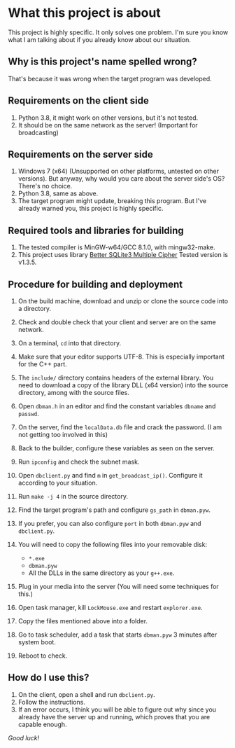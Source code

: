 # What this project is about

This project is highly specific. It only solves one problem.
I'm sure you know what I am talking about if you already know about our situation.

## Why is this project's name spelled wrong?

That's because it was wrong when the target program was developed.

## Requirements on the client side

1. Python 3.8, it might work on other versions, but it's not tested.
2. It should be on the same network as the server! (Important for broadcasting)

## Requirements on the server side

1. Windows 7 (x64) (Unsupported on other platforms, untested on other versions).
   But anyway, why would you care about the server side's OS? There's no choice.
2. Python 3.8, same as above.
3. The target program might update, breaking this program. But I've already warned
   you, this project is highly specific.

## Required tools and libraries for building

1. The tested compiler is MinGW-w64/GCC 8.1.0, with mingw32-make.
2. This project uses library [Better SQLite3 Multiple Cipher](https://github.com/utelle/SQLite3MultipleCiphers)
   Tested version is v1.3.5.

## Procedure for building and deployment

1. On the build machine, download and unzip or clone the source code into a directory.
2. Check and double check that your client and server are on the same network.
3. On a terminal, `cd` into that directory.
4. Make sure that your editor supports UTF-8. This is especially important for the C++ part.
5. The `include/` directory contains headers of the external library. You need to download a copy of the library
   DLL (x64 version) into the source directory, among with the source files.
6. Open `dbman.h` in an editor and find the constant variables `dbname` and `passwd`.
7. On the server, find the `localData.db` file and crack the password. (I am not getting too involved in this)
8. Back to the builder, configure these variables as seen on the server.
9. Run `ipconfig` and check the subnet mask.
10. Open `dbclient.py` and find `m` in `get_broadcast_ip()`. Configure it according to your situation.
11. Run `make -j 4` in the source directory.
12. Find the target program's path and configure `gs_path` in `dbman.pyw`.
13. If you prefer, you can also configure `port` in both `dbman.pyw` and `dbclient.py`.
14. You will need to copy the following files into your removable disk:

    * `*.exe`
    * `dbman.pyw`
    * All the DLLs in the same directory as your `g++.exe`.

15. Plug in your media into the server (You will need some techniques for this.)
16. Open task manager, kill `LockMouse.exe` and restart `explorer.exe`.
17. Copy the files mentioned above into a folder.
18. Go to task scheduler, add a task that starts `dbman.pyw` 3 minutes after system boot.
19. Reboot to check.

## How do I use this?

1. On the client, open a shell and run `dbclient.py`.
2. Follow the instructions.
3. If an error occurs, I think you will be able to figure out why since you already have the
   server up and running, which proves that you are capable enough.

*Good luck!*
